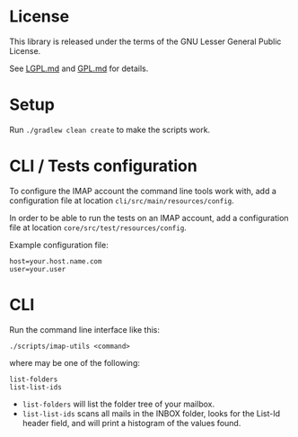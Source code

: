 # License

This library is released under the terms of the GNU Lesser General Public
License.

See [LGPL.md](LGPL.md) and [GPL.md](GPL.md) for details.

# Setup

Run `./gradlew clean create` to make the scripts work.

# CLI / Tests configuration

To configure the IMAP account the command line tools work with, add a
configuration file at location `cli/src/main/resources/config`.

In order to be able to run the tests on an IMAP account, add a configuration
file at location `core/src/test/resources/config`.

Example configuration file:

    host=your.host.name.com
    user=your.user

# CLI

Run the command line interface like this:

    ./scripts/imap-utils <command>

where <command> may be one of the following:

    list-folders
    list-list-ids

* `list-folders` will list the folder tree of your mailbox.
* `list-list-ids` scans all mails in the INBOX folder, looks for the
  List-Id header field, and will print a histogram of the values found.
